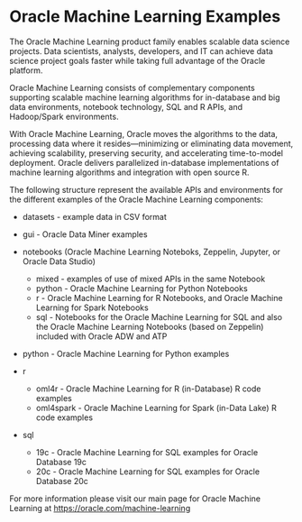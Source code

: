 # Oracle Machine Learning Examples
The Oracle Machine Learning product family enables scalable data science projects. Data scientists, analysts, developers, and IT can achieve data science project goals faster while taking full advantage of the Oracle platform.

Oracle Machine Learning consists of complementary components supporting scalable machine learning algorithms for in-database and big data environments, notebook technology, SQL and R APIs, and Hadoop/Spark environments.

With Oracle Machine Learning, Oracle moves the algorithms to the data, processing data where it resides—minimizing or eliminating data movement, achieving scalability, preserving security, and accelerating time-to-model deployment. Oracle delivers parallelized in-database implementations of machine learning algorithms and integration with open source R.

The following structure represent the available APIs and environments for the different examples of the Oracle Machine Learning components:

* datasets - example data in CSV format

* gui - Oracle Data Miner examples

* notebooks (Oracle Machine Learning Noteboks, Zeppelin, Jupyter, or Oracle Data Studio)
  * mixed - examples of use of mixed APIs in the same Notebook
  * python - Oracle Machine Learning for Python Notebooks
  * r - Oracle Machine Learning for R Notebooks, and Oracle Machine Learning for Spark Notebooks
  * sql - Notebooks for the Oracle Machine Learning for SQL and also the Oracle Machine Learning Notebooks (based on Zeppelin) included with Oracle ADW and ATP

* python - Oracle Machine Learning for Python examples

* r
  * oml4r - Oracle Machine Learning for R (in-Database) R code examples
  * oml4spark - Oracle Machine Learning for Spark (in-Data Lake) R code examples

* sql
  * 19c - Oracle Machine Learning for SQL examples for Oracle Database 19c
  * 20c - Oracle Machine Learning for SQL examples for Oracle Database 20c
  
For more information please visit our main page for Oracle Machine Learning at https://oracle.com/machine-learning

